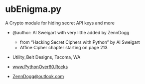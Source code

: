 # ubEnigma.py
A Crypto module for hiding secret API keys and more

  - @author: Al Sweigart with very little added by ZennDogg
    - from “Hacking Secret Ciphers with Python” by Al Sweigart
    - Affine Cipher chapter starting on page 213

  - Utility_Belt Designs, Tacoma, WA
  - www.PythonOver60.Rocks
  - ZennDogg@outlook.com
